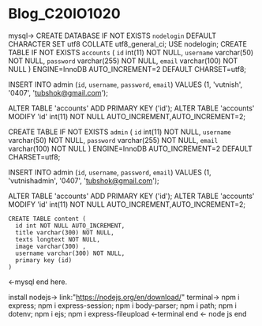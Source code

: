 # Blog_C20IO1020
mysql->
CREATE DATABASE IF NOT EXISTS `nodelogin` DEFAULT CHARACTER SET utf8 COLLATE utf8_general_ci;
USE nodelogin;
CREATE TABLE IF NOT EXISTS `accounts` (
  `id` int(11) NOT NULL,
  `username` varchar(50) NOT NULL,
  `password` varchar(255) NOT NULL,
  `email` varchar(100) NOT NULL
) ENGINE=InnoDB AUTO_INCREMENT=2 DEFAULT CHARSET=utf8;

INSERT INTO admin (`id`, `username`, `password`, `email`) VALUES (1, 'vutnish', '0407', 'tubshok@gmail.com');

ALTER TABLE 'accounts' ADD PRIMARY KEY ('id');
ALTER TABLE 'accounts' MODIFY 'id' int(11) NOT NULL AUTO_INCREMENT,AUTO_INCREMENT=2;


CREATE TABLE IF NOT EXISTS `admin` (
  `id` int(11) NOT NULL,
  `username` varchar(50) NOT NULL,
  `password` varchar(255) NOT NULL,
  `email` varchar(100) NOT NULL
) ENGINE=InnoDB AUTO_INCREMENT=2 DEFAULT CHARSET=utf8;

INSERT INTO admin (`id`, `username`, `password`, `email`) VALUES (1, 'vutnishadmin', '0407', 'tubshok@gmail.com');

ALTER TABLE 'accounts' ADD PRIMARY KEY ('id');
ALTER TABLE 'accounts' MODIFY 'id' int(11) NOT NULL AUTO_INCREMENT,AUTO_INCREMENT=2;

	CREATE TABLE content (
	  id int NOT NULL AUTO_INCREMENT,
	  title varchar(300) NOT NULL,
	  texts longtext NOT NULL,
	  image varchar(300) ,
	  username varchar(300) NOT NULL,
	  primary key (id)
	) 
  <-mysql end here.
  
  
  install nodejs->
         link:"https://nodejs.org/en/download/"
     terminal->
          npm i express;
          npm i express-session;
          npm i body-parser;
          npm i path;
          npm i dotenv;
          npm i ejs;
          npm i express-fileupload <-terminal end
   <- node js end
          



	
